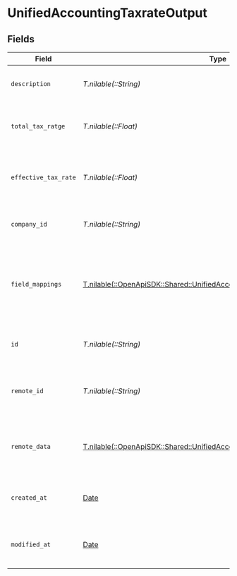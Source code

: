 # UnifiedAccountingTaxrateOutput


## Fields

| Field                                                                                                                                              | Type                                                                                                                                               | Required                                                                                                                                           | Description                                                                                                                                        | Example                                                                                                                                            |
| -------------------------------------------------------------------------------------------------------------------------------------------------- | -------------------------------------------------------------------------------------------------------------------------------------------------- | -------------------------------------------------------------------------------------------------------------------------------------------------- | -------------------------------------------------------------------------------------------------------------------------------------------------- | -------------------------------------------------------------------------------------------------------------------------------------------------- |
| `description`                                                                                                                                      | *T.nilable(::String)*                                                                                                                              | :heavy_minus_sign:                                                                                                                                 | The description of the tax rate                                                                                                                    | VAT 20%                                                                                                                                            |
| `total_tax_ratge`                                                                                                                                  | *T.nilable(::Float)*                                                                                                                               | :heavy_minus_sign:                                                                                                                                 | The total tax rate in basis points (e.g., 2000 for 20%)                                                                                            | 2000                                                                                                                                               |
| `effective_tax_rate`                                                                                                                               | *T.nilable(::Float)*                                                                                                                               | :heavy_minus_sign:                                                                                                                                 | The effective tax rate in basis points (e.g., 1900 for 19%)                                                                                        | 1900                                                                                                                                               |
| `company_id`                                                                                                                                       | *T.nilable(::String)*                                                                                                                              | :heavy_minus_sign:                                                                                                                                 | The UUID of the associated company                                                                                                                 | 801f9ede-c698-4e66-a7fc-48d19eebaa4f                                                                                                               |
| `field_mappings`                                                                                                                                   | [T.nilable(::OpenApiSDK::Shared::UnifiedAccountingTaxrateOutputFieldMappings)](../../models/shared/unifiedaccountingtaxrateoutputfieldmappings.md) | :heavy_minus_sign:                                                                                                                                 | The custom field mappings of the object between the remote 3rd party & Panora                                                                      | {<br/>"custom_field_1": "value1",<br/>"custom_field_2": "value2"<br/>}                                                                             |
| `id`                                                                                                                                               | *T.nilable(::String)*                                                                                                                              | :heavy_minus_sign:                                                                                                                                 | The UUID of the tax rate record                                                                                                                    | 801f9ede-c698-4e66-a7fc-48d19eebaa4f                                                                                                               |
| `remote_id`                                                                                                                                        | *T.nilable(::String)*                                                                                                                              | :heavy_minus_sign:                                                                                                                                 | The remote ID of the tax rate in the context of the 3rd Party                                                                                      | tax_rate_1234                                                                                                                                      |
| `remote_data`                                                                                                                                      | [T.nilable(::OpenApiSDK::Shared::UnifiedAccountingTaxrateOutputRemoteData)](../../models/shared/unifiedaccountingtaxrateoutputremotedata.md)       | :heavy_minus_sign:                                                                                                                                 | The remote data of the tax rate in the context of the 3rd Party                                                                                    | {<br/>"raw_data": {<br/>"additional_field": "some value"<br/>}<br/>}                                                                               |
| `created_at`                                                                                                                                       | [Date](https://ruby-doc.org/stdlib-2.6.1/libdoc/date/rdoc/Date.html)                                                                               | :heavy_minus_sign:                                                                                                                                 | The created date of the tax rate record                                                                                                            | 2024-06-15T12:00:00Z                                                                                                                               |
| `modified_at`                                                                                                                                      | [Date](https://ruby-doc.org/stdlib-2.6.1/libdoc/date/rdoc/Date.html)                                                                               | :heavy_minus_sign:                                                                                                                                 | The last modified date of the tax rate record                                                                                                      | 2024-06-15T12:00:00Z                                                                                                                               |